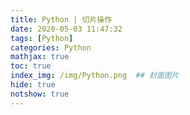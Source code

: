 ```yaml
---
title: Python | 切片操作
date: 2020-05-03 11:47:32
tags: [Python]
categories: Python
mathjax: true
toc: true
index_img: /img/Python.png  ## 封面图片
hide: true
notshow: true
---
```


<center></center>
<!--more-->

